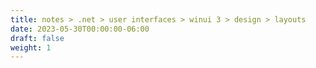 ```yaml
---
title: notes > .net > user interfaces > winui 3 > design > layouts
date: 2023-05-30T00:00:00-06:00
draft: false
weight: 1
---
```

